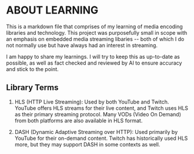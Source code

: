 # ABOUT LEARNING
This is a markdown file that comprises of my learning of media encoding libraries and technology. This project was
purposefully small in scope with an emphasis on embedded media streaming libaries -- both of which I do not normally
use but have always had an interest in streaming.

I am happy to share my learnings. I will try to keep this as up-to-date as possible, as well as fact checked and
reviewed by AI to ensure accuracy and stick to the point.

## Library Terms
1. HLS (HTTP Live Streaming): Used by both YouTube and Twitch. YouTube offers HLS streams for their live content, and Twitch uses HLS as their primary streaming protocol. Many VODs (Video On Demand) from both platforms are also available in HLS format.

2. DASH (Dynamic Adaptive Streaming over HTTP): Used primarily by YouTube for their on-demand content. Twitch has historically used HLS more, but they may support DASH in some contexts as well.